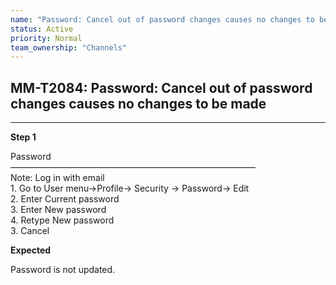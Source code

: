 ```yaml
---
name: "Password: Cancel out of password changes causes no changes to be made"
status: Active
priority: Normal
team_ownership: "Channels"
---
```


## MM-T2084: Password: Cancel out of password changes causes no changes to be made

---

**Step 1**

Password\
————————————————————————————\
Note: Log in with email\
1\. Go to User menu->Profile-> Security -> Password-> Edit\
2\. Enter Current password\
3\. Enter New password\
4\. Retype New password\
3\. Cancel

**Expected**

Password is not updated.
